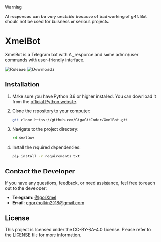> [!WARNING]
> AI responses can be very unstable because of bad working of g4f. Bot should not be used for buisness or serious projects.

# XmelBot

XmelBot is a Telegram bot with AI_responce and some admin/user commands with user-friendly interface.

![Release](https://img.shields.io/github/v/release/GigaGitCoder/XmelBot) ![Downloads](https://img.shields.io/github/downloads/GigaGitCoder/XmelBot/total)

## Installation

1. Make sure you have Python 3.6 or higher installed. You can download it from the [official Python website](https://www.python.org/downloads/).
2. Clone the repository to your computer:

   ```bash
   git clone https://github.com/GigaGitCoder/XmelBot.git
   ```

3. Navigate to the project directory:

   ```bash
   cd XmelBot
   ```

4. Install the required dependencies:

   ```bash
   pip install -r requirements.txt
   ```

## Contact the Developer

If you have any questions, feedback, or need assistance, feel free to reach out to the developer:

- **Telegram**: [@IgorXmel](https://t.me/IgorXmel)
- **Email**: [egorkholkin2018@gmail.com](mailto:egorkholkin2018@gmail.com)

## License

This project is licensed under the	CC-BY-SA-4.0 License. Please refer to the [LICENSE](LICENSE) file for more information.
